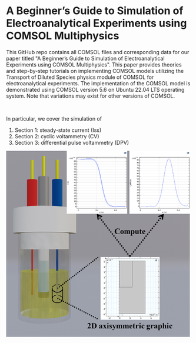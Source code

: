 # **A Beginner’s Guide to Simulation of Electroanalytical Experiments using COMSOL Multiphysics**

This GitHub repo contains all COMSOL files and corresponding data for our paper titled "A Beginner’s Guide to Simulation of Electroanalytical Experiments using COMSOL Multiphysics". This paper provides theories and step-by-step tutorials on implementing COMSOL models utilizing the Transport of Diluted Species physics module of COMSOL for electroanalytical experiments. 
The implementation of the COMSOL model is demonstrated using COMSOL version 5.6 on Ubuntu 22.04 LTS operating system. Note that variations may exist for other versions of COMSOL. 

<br/>

In particular, we cover the simulation of 

1. Section 1: steady-state current (Iss)
2. Section 2: cyclic voltammetry (CV)
3. Section 3: differential pulse voltammetry (DPV)

<div align="left">
  <img src="comsol-toc.png" alt="banner" width="500" />
</div>



<br/>

